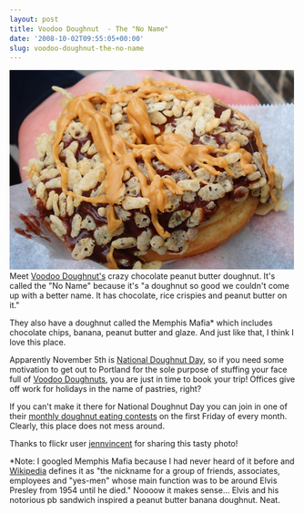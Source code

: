 ```yaml
---
layout: post
title: Voodoo Doughnut  - The "No Name"
date: '2008-10-02T09:55:05+00:00'
slug: voodoo-doughnut-the-no-name
---
```

<a href="http://www.flickr.com/photos/jennifervincent/2852758876/"><img src='/images/uploads/2008/10/voodoo_doughnut1.jpg' alt='Voodoo Doughnut' />
</a>
Meet <a href="http://voodoodoughnut.com/">Voodoo Doughnut's</a> crazy chocolate peanut butter doughnut. It's called the "No Name" because it's "a doughnut so good we couldn't come up with a better name. It has chocolate, rice crispies and peanut butter on it." 

They also have a doughnut called the Memphis Mafia* which includes chocolate chips, banana, peanut butter and glaze. And just like that, I think I love this place.

Apparently November 5th is <a href="http://scrapbooking.families.com/blog/calendar-of-strange-holidays-and-other-events-for-scrapbooking-in-november">National Doughnut Day</a>, so if you need some motivation to get out to Portland for the sole purpose of stuffing your face full of <a href="http://voodoodoughnut.com/">Voodoo Doughnuts</a>, you are just in time to book your trip! Offices give off work for holidays in the name of pastries, right? 

If you can't make it there for National Doughnut Day you can join in one of their <a href="http://voodoodoughnut.com/events.php">monthly doughnut eating contests</a> on the first Friday of every month. Clearly, this place does not mess around.

Thanks to flickr user <a href="http://www.flickr.com/photos/jennifervincent/">jennvincent</a> for sharing this tasty photo!

*Note: I googled Memphis Mafia because I had never heard of it before and <a href="http://en.wikipedia.org/wiki/Memphis_Mafia">Wikipedia</a> defines it as "the nickname for a group of friends, associates, employees and "yes-men" whose main function was to be around Elvis Presley from 1954 until he died." Noooow it makes sense... Elvis and his notorious pb sandwich inspired a peanut butter banana doughnut. Neat.
